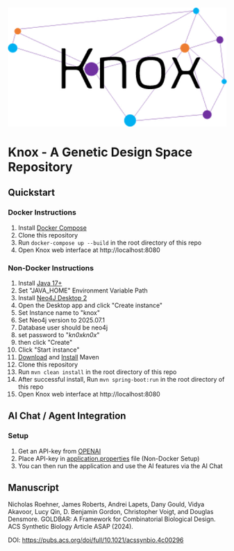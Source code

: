 <p align="center">
  <img src="images/KnoxV1.jpg" alt="Logo" width="600"/>
</p>

# Knox - A Genetic Design Space Repository

## Quickstart

### Docker Instructions
1) Install [Docker Compose](https://docs.docker.com/compose/install/)
2) Clone this repository 
3) Run `docker-compose up --build` in the root directory of this repo
4) Open Knox web interface at http://localhost:8080

### Non-Docker Instructions
1) Install [Java 17+](https://www.oracle.com/java/technologies/javase/jdk17-archive-downloads.html)
2) Set "JAVA_HOME" Environment Variable Path
3) Install [Neo4J Desktop 2](http://neo4j.com/download)
4) Open the Desktop app and click "Create instance"
5) Set Instance name to "knox"
6) Set Neo4j version to 2025.07.1
7) Database user should be neo4j
8) set password to "*kn0xkn0x*"
9) then click "Create"
10) Click "Start instance"
11) [Download](https://maven.apache.org/download.cgi) and [Install](https://maven.apache.org/install.html) Maven
12) Clone this repository
13) Run `mvn clean install` in the root directory of this repo
14) After successful install, Run `mvn spring-boot:run` in the root directory of this repo
15) Open Knox web interface at http://localhost:8080

## AI Chat / Agent Integration

### Setup
1) Get an API-key from [OPENAI](https://platform.openai.com/api-keys)
2) Place API-key in [application.properties](src/main/resources/application.properties) file (Non-Docker Setup)
3) You can then run the application and use the AI features via the AI Chat

## Manuscript

Nicholas Roehner, James Roberts, Andrei Lapets, Dany Gould, Vidya Akavoor, Lucy Qin, D. Benjamin Gordon, Christopher Voigt, and Douglas Densmore. GOLDBAR: A Framework for Combinatorial Biological Design. ACS Synthetic Biology Article ASAP (2024). 

DOI: https://pubs.acs.org/doi/full/10.1021/acssynbio.4c00296

